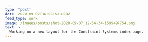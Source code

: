 ```yaml
---
type: "post"
date: 2020-09-07T16:55:53.858Z
feed_type: work
image: /images/posts/shot-2020-09-07_12-54-34-1599497754.png
text: >
  Working on a new layout for the Constraint Systems index page.
---
```

